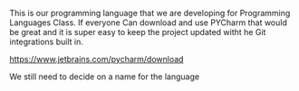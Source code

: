 This is our programming language that we are developing for Programming Languages Class. 
If everyone Can download and use PYCharm that would be great and it is super easy to keep the project updated witht he Git integrations built in.

https://www.jetbrains.com/pycharm/download

We still need to decide on a name for the language
